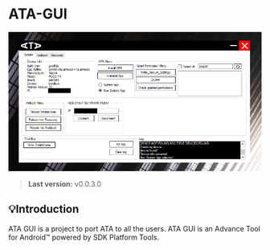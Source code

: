 # ATA-GUI

<img src="Resources/interface.jpg">

> **Last version:**  v0.0.3.0

## 💡Introduction
ATA GUI is a project to port ATA to all the users. ATA GUI is an Advance Tool for Android™ powered by SDK Platform Tools. 

